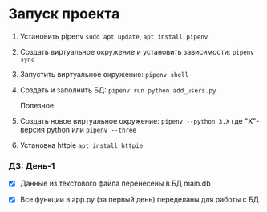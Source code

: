 # Запуск проекта
1. Установить pipenv `sudo apt update`, `apt install pipenv`
2. Создать виртуальное окружение и установить зависимости: `pipenv sync`
3. Запустить виртуальное окружение: `pipenv shell`
4. Создать и заполнить БД: `pipenv run python add_users.py`

    Полезное:
1. Создать новое виртуальное окружение: `pipenv --python 3.X` где "X"- версия python или `pipenv --three`
2. Установка httpie `apt install httpie`

### ДЗ: День-1
- [x] Данные из текстового файла перенесены в БД main.db
- [x] Все функции в app.py (за первый день) переделаны для работы с БД



